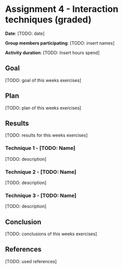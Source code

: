 # Assignment 4 - Interaction techniques (graded)

**Date**: [TODO: date]

**Group members participating**: [TODO: insert names]

**Activity duration**: [TODO: Insert hours spend]

## Goal
[TODO: goal of this weeks exercises]

## Plan
[TODO: plan of this weeks exercises]

## Results
[TODO: results for this weeks exercises]

### Technique 1 - [TODO: Name]
[TODO: description]

### Technique 2 - [TODO: Name]
[TODO: description]

### Technique 3 - [TODO: Name]
[TODO: description]

## Conclusion
[TODO: conclusions of this weeks exercises]

## References
[TODO: used references]

